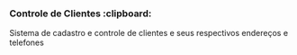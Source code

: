 <h3>Controle de Clientes :clipboard:</h3>

Sistema de cadastro e controle de clientes e seus respectivos endereços e telefones
